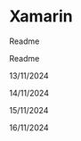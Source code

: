# Xamarin
<p>Readme</p>
<p>Readme</p>
<p>13/11/2024</p>
<p>14/11/2024</p>
<p>15/11/2024</p>
<p>16/11/2024</p>
